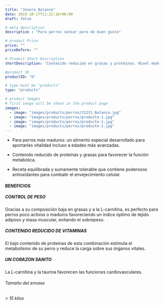 ```yaml
---
title: "Josera Balance"
date: 2019-10-17T11:22:16+06:00
draft: false

# meta description
description : "Para perros senior pero de buen gusto"

# product Price
price: ""
priceBefore: ""

# Product Short Description
shortDescription: "Contenido reducido en grasas y proteìnas. Nivel moderado de minerales"

#product ID
productID: "6"

# type must be "products"
type: "products"

# product Images
# first image will be shown in the product page
images:
  - image: "images/products/perros/21231_Balance.jpg"
  - image: "images/products/perros/producto-1.jpg"
  - image: "images/products/perros/producto-1.jpg"
  - image: "images/products/perros/producto-1.jpg"
---
```


-	Para perros más maduros: un alimento especial desarrollado para aportarles vitalidad incluso a edades más avanzadas.

- Contenido reducido de proteínas y grasas para favorecer la función metabólica.

- Receta equilibrada y sumamente tolerable que contiene poderosos antioxidantes para combatir el envejecimiento celular.

#### BENEFICIOS <br>

##### CONTROL DE PESO
Gracias a su composición baja en grasas y a la L-carnitina, es perfecto para perros poco activos o maduros favoreciendo un índice óptimo de tejido adiposo y masa muscular, evitando el sobrepeso.

##### CONTENiDO REDUCIDO DE VITAMINAS
El bajo contenido de proteínas de esta combinación estimula el metabolismo de su perro y reduce la carga sobre sus órganos vitales.

##### UN CORAZON SANITO
La L-carnitina y la taurina favorecen las funciones cardiovasculares.


###### Tamaño del envase 

###### > 15 kilos